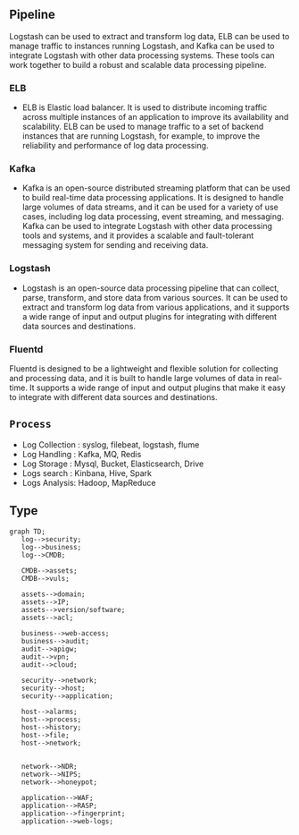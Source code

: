 ## Pipeline
  Logstash can be used to extract and transform log data, ELB can be used to manage traffic to instances running Logstash, and Kafka can be used to integrate Logstash with other data processing systems. These tools can work together to build a robust and scalable data processing pipeline.
  
  
### ELB
- ELB is Elastic load balancer. It is used to distribute incoming traffic across multiple instances of an application to improve its availability and scalability. ELB can be used to manage traffic to a set of backend instances that are running Logstash, for example, to improve the reliability and performance of log data processing.


### Kafka
- Kafka is an open-source distributed streaming platform that can be used to build real-time data processing applications. It is designed to handle large volumes of data streams, and it can be used for a variety of use cases, including log data processing, event streaming, and messaging. Kafka can be used to integrate Logstash with other data processing tools and systems, and it provides a scalable and fault-tolerant messaging system for sending and receiving data.

### Logstash
- Logstash is an open-source data processing pipeline that can collect, parse, transform, and store data from various sources. It can be used to extract and transform log data from various applications, and it supports a wide range of input and output plugins for integrating with different data sources and destinations.


### Fluentd
Fluentd is designed to be a lightweight and flexible solution for collecting and processing data, and it is built to handle large volumes of data in real-time. It supports a wide range of input and output plugins that make it easy to integrate with different data sources and destinations.




## `Process`
- Log Collection : syslog, filebeat, logstash, flume
- Log Handling : Kafka, MQ, Redis
- Log Storage : Mysql, Bucket, Elasticsearch, Drive
- Logs search : Kinbana, Hive, Spark
- Logs Analysis: Hadoop, MapReduce

## Type
 ```mermaid
graph TD;
    log-->security;
    log-->business;
    log-->CMDB;
    
    CMDB-->assets;
    CMDB-->vuls;
    
    assets-->domain;
    assets-->IP;
    assets-->version/software;
    assets-->acl;
    
    business-->web-access;
    business-->audit;
    audit-->apigw;
    audit-->vpn;
    audit-->cloud;
    
    security-->network;
    security-->host;
    security-->application;
    
    host-->alarms;
    host-->process;
    host-->history;
    host-->file;
    host-->network;
    
    
    network-->NDR;
    network-->NIPS;
    network-->honeypot;
    
    application-->WAF;
    application-->RASP;
    application-->fingerprint;
    application-->web-logs;
    
```




